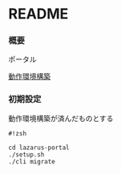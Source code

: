 # README #

### 概要 ###

ポータル

[動作環境構築](https://bitbucket.org/yakai/lazarus-machine-ubuntu1604/overview)

### 初期設定 ###

動作環境構築が済んだものとする


```
#!zsh

cd lazarus-portal
./setup.sh
./cli migrate

```